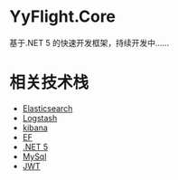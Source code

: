 # YyFlight.Core
基于.NET 5 的快速开发框架，持续开发中......

# 相关技术栈
* [Elasticsearch](https://www.elastic.co/cn/elasticsearch/https://www.elastic.co/cn/elasticsearch/)
* [Logstash](https://www.elastic.co/cn/logstash/)
* [kibana](https://www.elastic.co/cn/kibana/)
* [EF]()
* [.NET 5]()
* [MySql]()
* [JWT]()

